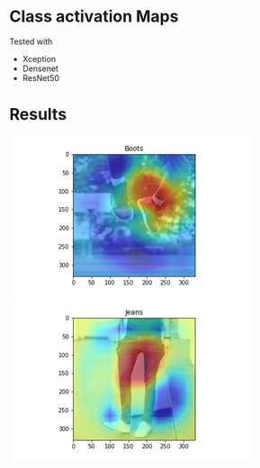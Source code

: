 # Class activation Maps

Tested with
 - Xception
 - Densenet
 - ResNet50

# Results
![alt text](https://github.com/srihari-humbarwadi/keras_class_activation_maps/blob/master/camtest_01.jpg)
![alt text](https://github.com/srihari-humbarwadi/keras_class_activation_maps/blob/master/camtest_02.jpg)
